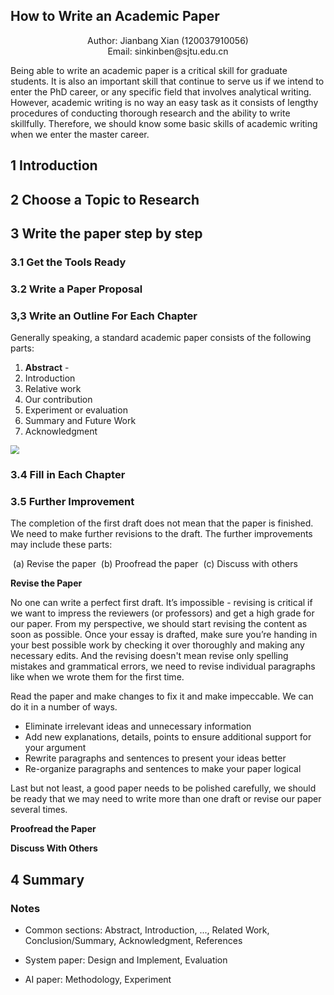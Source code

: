 ## How to Write an Academic Paper

<center>Author: Jianbang Xian (120037910056)</center>
<center>Email: sinkinben@sjtu.edu.cn</center>

Being able to write an academic paper is a critical skill for graduate students. It is also an important skill that continue to serve us if we intend to enter the PhD career,  or any specific field that involves analytical writing. However, academic writing is no way an easy task as it consists of lengthy procedures of conducting thorough research and the ability to write skillfully. Therefore, we should know some basic skills of academic writing when we enter the master career. 



## 1 Introduction

## 2 Choose a Topic to Research



## 3 Write the paper step by step



### 3.1 Get the Tools Ready



### 3.2 Write a Paper Proposal



### 3,3 Write an Outline For Each Chapter

Generally speaking, a standard academic paper consists of the following parts:

1. **Abstract** - 
2. Introduction
3. Relative work
4. Our contribution
5. Experiment or evaluation
6. Summary and Future Work
7. Acknowledgment

<img src="https://cs.fit.edu/~wds/guides/howto/img2.gif" style="zoom:87%;"/>

### 3.4 Fill in Each Chapter



### 3.5 Further Improvement

The completion of the first draft does not mean that the paper is finished. We need to make further revisions to the draft. The further improvements may include these parts: 

​	(a) Revise the paper
​	(b) Proofread the paper
​	(c) Discuss with others

**Revise the Paper**

No one can write a perfect first draft. It’s impossible - revising is critical if we want to impress the reviewers (or professors) and get a high grade for our paper. From my perspective, we should start revising the content as soon as possible. Once your essay is drafted, make sure you’re handing in your best possible work by checking it over thoroughly and making any necessary edits. And the revising doesn't mean revise only spelling mistakes and grammatical errors, we need to revise individual paragraphs like when we wrote them for the first time. 

Read the paper and make changes to fix it and make impeccable. We can do it in a number of ways.

- Eliminate irrelevant ideas and unnecessary information
- Add new explanations, details, points to ensure additional support for your argument
- Rewrite paragraphs and sentences to present your ideas better
- Re-organize paragraphs and sentences to make your paper logical

Last but not least, a good paper needs to be polished carefully, we should be ready that we may need to write more than one draft or revise our paper several times. 

**Proofread the Paper**



**Discuss With Others**







## 4 Summary



### Notes

+ Common sections: Abstract, Introduction, ..., Related Work, Conclusion/Summary, Acknowledgment, References

+ System paper: Design and Implement, Evaluation
+ AI paper: Methodology, Experiment